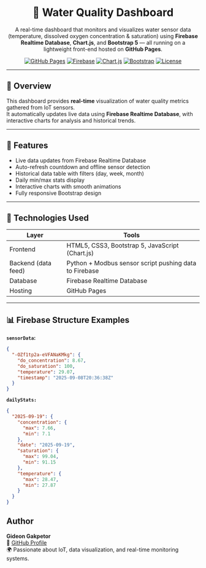 <div align="center">

# 🌊 Water Quality Dashboard

A real-time dashboard that monitors and visualizes water sensor data (temperature, dissolved oxygen concentration & saturation) using **Firebase Realtime Database**, **Chart.js**, and **Bootstrap 5** — all running on a lightweight front-end hosted on **GitHub Pages**.

[![GitHub Pages](https://img.shields.io/badge/Live%20Demo-GitHub%20Pages-blue?logo=github&style=for-the-badge)](https://byte-journey.github.io/water-quality-dashboard/)
[![Firebase](https://img.shields.io/badge/Backend-Firebase-orange?logo=firebase&style=for-the-badge)](https://firebase.google.com/)
[![Chart.js](https://img.shields.io/badge/Charts-Chart.js-ff6384?logo=chartdotjs&style=for-the-badge)](https://www.chartjs.org/)
[![Bootstrap](https://img.shields.io/badge/UI-Bootstrap%205-563d7c?logo=bootstrap&style=for-the-badge)](https://getbootstrap.com/)
[![License](https://img.shields.io/badge/License-MIT-green?style=for-the-badge)](LICENSE)

</div>

---

## 🚀 **Overview**

This dashboard provides **real-time** visualization of water quality metrics gathered from IoT sensors.  
It automatically updates live data using **Firebase Realtime Database**, with interactive charts for analysis and historical trends.

---

## 🚀 Features
- Live data updates from Firebase Realtime Database  
- Auto-refresh countdown and offline sensor detection  
- Historical data table with filters (day, week, month)  
- Daily min/max stats display  
- Interactive charts with smooth animations  
- Fully responsive Bootstrap design  

---

## 🧰 Technologies Used
| Layer | Tools |
|-------|--------|
| Frontend | HTML5, CSS3, Bootstrap 5, JavaScript (Chart.js) |
| Backend (data feed) | Python + Modbus sensor script pushing data to Firebase |
| Database | Firebase Realtime Database |
| Hosting | GitHub Pages |

---

## 📊 Firebase Structure Examples

**`sensorData`:**
```json
{
  "-OZf1tp2a-eVFANaKMkg": {
    "do_concentration": 8.67,
    "do_saturation": 100,
    "temperature": 29.07,
    "timestamp": "2025-09-08T20:36:38Z"
  }
}
```

**`dailyStats:`**
```json
{
  "2025-09-19": {
    "concentration": {
      "max": 7.66,
      "min": 7.1
    },
    "date": "2025-09-19",
    "saturation": {
      "max": 99.04,
      "min": 91.15
    },
    "temperature": {
      "max": 28.47,
      "min": 27.87
    }
  }
}
```








## Author
**Gideon Gakpetor**  
🔗 [GitHub Profile](https://github.com/byte-journey)  
🌍 Passionate about IoT, data visualization, and real-time monitoring systems.
